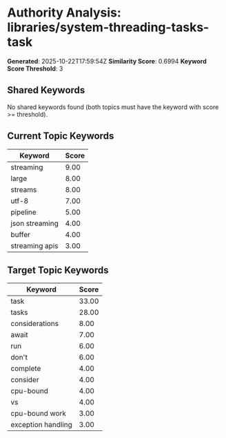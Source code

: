 # Authority Analysis: libraries/system-threading-tasks-task

**Generated**: 2025-10-22T17:59:54Z
**Similarity Score**: 0.6994
**Keyword Score Threshold**: 3

## Shared Keywords

No shared keywords found (both topics must have the keyword with score >= threshold).

## Current Topic Keywords

| Keyword | Score |
|---------|-------|
| streaming | 9.00 |
| large | 8.00 |
| streams | 8.00 |
| utf-8 | 7.00 |
| pipeline | 5.00 |
| json streaming | 4.00 |
| buffer | 4.00 |
| streaming apis | 3.00 |

## Target Topic Keywords

| Keyword | Score |
|---------|-------|
| task | 33.00 |
| tasks | 28.00 |
| considerations | 8.00 |
| await | 7.00 |
| run | 6.00 |
| don't | 6.00 |
| complete | 4.00 |
| consider | 4.00 |
| cpu-bound | 4.00 |
| vs | 4.00 |
| cpu-bound work | 3.00 |
| exception handling | 3.00 |


